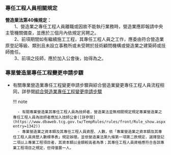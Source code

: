 

### 專任工程人員相關規定
<span style="font-weight:bold;">營造業法第40條規定：</span><br>
&emsp;&emsp;1、營造業之專任工程人員離職或因故不能執行業務時，營造業應即報請中央主管機關備查，並應於三個月內依規定另聘之。<br>
&emsp;&emsp;2、前項期間如有繼續施工工程，其專任工程人員之工作，應委由符合營造業原登記等級、類別且未設立事務所或未受聘於技術顧問機構或營造業之建築師或技師擔任。<br>
&emsp;&emsp;3、前項之技師，應於加入公會後，始得為之。<br>

### 專業營造業專任工程變更申請步驟

- 有關專業營造業專任工程變更申請步驟與綜合營造業變更專任工程人員流程相同，詳參閱[綜合營造業專任工程變更申請步驟](../General_Construction/change_engineer.md)

    !!! note

        - 有關專業營造業其專任工程人員為技師者，營造業法並無相關規定規定專業營造業之專任工程人員為技師者應加入技師公會([詳參閱](https://www.dbaweb.tcg.gov.tw/TempRules/rules/front/Rule_show.aspx?entry=1342))
        - 專業營造業之資本額及其專任工程人員資歷、人數，依「專業營造業之資本額及其專任工程人員資歷人數標準表」規定辦理。並依營造業法第九條第一項第二款規定，選擇登記二項以上專業工程項目者，其資本額以金額較高者為準；其專任工程人員資格應符合各該專業工程項目之規定，但得僅置一人。